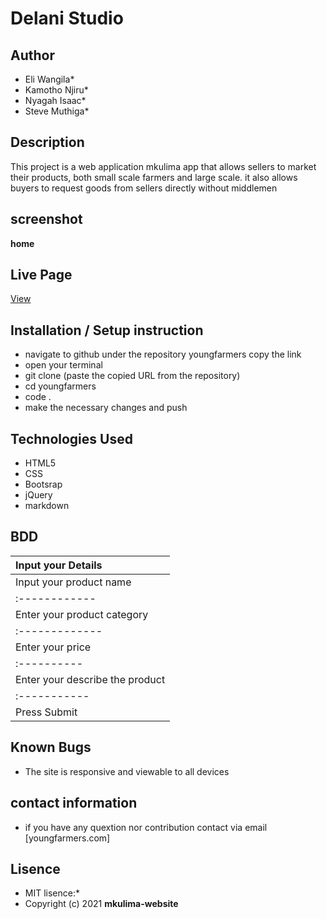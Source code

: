 # Delani Studio
## Author
* Eli Wangila*
* Kamotho Njiru*
* Nyagah Isaac*
* Steve Muthiga*
## Description
This project is a web application mkulima app that allows sellers to market their products, both small scale farmers and large scale.
it also allows buyers to request goods from sellers directly without middlemen
## screenshot
**home**
## Live Page
[View](https://eliwangila.github.io/youngfarmers/)

## Installation / Setup instruction
* navigate to github under the repository youngfarmers copy the link
* open your terminal 
* git clone (paste the copied URL from the repository)
* cd youngfarmers
* code .
* make the necessary changes and push
## Technologies Used

* HTML5
* CSS
* Bootsrap
* jQuery
* markdown

## BDD
|Input your Details|
 |:-------------|
 |Input your product name|
 |:------------|
 |Enter your product category|
 |:-------------|
 |Enter your price |
 |:----------|
 |Enter your describe the product|
 |:-----------|
 |Press Submit|
 ## Known Bugs
 * The site  is responsive and viewable to all devices
 ## contact information
 * if you have any quextion nor contribution contact via email [youngfarmers.com]
 ## Lisence
 * MIT lisence:*
 * Copyright (c) 2021 **mkulima-website**
